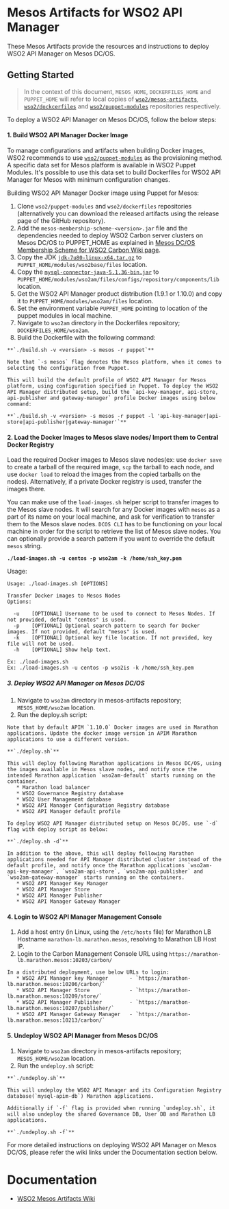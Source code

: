 # Mesos Artifacts for WSO2 API Manager

These Mesos Artifacts provide the resources and instructions to deploy WSO2 API Manager on Mesos DC/OS.

## Getting Started

>In the context of this document, `MESOS_HOME`, `DOCKERFILES_HOME` and `PUPPET_HOME` will refer to local copies of [`wso2/mesos-artifacts`](https://github.com/wso2/mesos-artifacts/), [`wso2/dockcerfiles`](https://github.com/wso2/dockerfiles/) and [`wso2/puppet-modules`](https://github.com/wso2/puppet-modules) repositories respectively.

To deploy a WSO2 API Manager on Mesos DC/OS, follow the below steps:

#### 1. Build WSO2 API Manager Docker Image

To manage configurations and artifacts when building Docker images, WSO2 recommends to use [`wso2/puppet-modules`](https://github.com/wso2/puppet-modules) as the provisioning method. A specific data set for Mesos platform is available in WSO2 Puppet Modules. It's possible to use this data set to build Dockerfiles for WSO2 API Manager for Mesos with minimum configuration changes.

Building WSO2 API Manager Docker image using Puppet for Mesos:

  1. Clone `wso2/puppet-modules` and `wso2/dockerfiles` repositories (alternatively you can download the released artifacts using the release page of the GitHub repository).
  2. Add the `mesos-membership-scheme-<version>.jar` file and the dependencies needed to deploy WSO2 Carbon server clusters on Mesos DC/OS to PUPPET_HOME as explained in [Mesos DC/OS Membership Scheme for WSO2 Carbon Wiki page](https://docs.wso2.com/display/MA100/Mesos+DC-OS+Membership+Scheme+for+WSO2+Carbon).
  3. Copy the JDK [`jdk-7u80-linux-x64.tar.gz`](http://www.oracle.com/technetwork/java/javase/downloads/jdk7-downloads-1880260.html) to `PUPPET_HOME/modules/wso2base/files` location.
  4. Copy the [`mysql-connector-java-5.1.36-bin.jar`](https://downloads.mysql.com/archives/get/file/mysql-connector-java-5.1.36.zip) to `PUPPET_HOME/modules/wso2am/files/configs/repository/components/lib` location.
  5. Get the WSO2 API Manager product distribution (1.9.1 or 1.10.0) and copy it to `PUPPET_HOME/modules/wso2am/files` location.
  6. Set the environment variable `PUPPET_HOME` pointing to location of the puppet modules in local machine.
  7. Navigate to `wso2am` directory in the Dockerfiles repository; `DOCKERFILES_HOME/wso2am`.
  8. Build the Dockerfile with the following command:

    **`./build.sh -v <version> -s mesos -r puppet`**

    Note that `-s mesos` flag denotes the Mesos platform, when it comes to selecting the configuration from Puppet.

    This will build the default profile of WSO2 API Manager for Mesos platform, using configuration specified in Puppet. To deploy the WSO2 API Manager distributed setup, build the `api-key-manager, api-store, api-publisher and gateway-manager` profile Docker images using below command:
  
    **`./build.sh -v <version> -s mesos -r puppet -l 'api-key-manager|api-store|api-publisher|gateway-manager'`**
  
  

#### 2. Load the Docker Images to Mesos slave nodes/ Import them to Central Docker Registry

Load the required Docker images to Mesos slave nodes(ex: use `docker save` to create a tarball of the required image, `scp` the tarball to each node, and use `docker load` to reload the images from the copied tarballs on the nodes). Alternatively, if a private Docker registry is used, transfer the images there.

You can make use of the `load-images.sh` helper script to transfer images to the Mesos slave nodes. It will search for any Docker images with `mesos` as a part of its name on your local machine, and ask for verification to transfer them to the Mesos slave nodes. `DCOS CLI` has to be functioning on your local machine in order for the script to retrieve the list of Mesos slave nodes. You can optionally provide a search pattern if you want to override the default `mesos` string.

**`./load-images.sh -u centos -p wso2am -k /home/ssh_key.pem`**

Usage:
```
Usage: ./load-images.sh [OPTIONS]

Transfer Docker images to Mesos Nodes
Options:

  -u	[OPTIONAL] Username to be used to connect to Mesos Nodes. If not provided, default "centos" is used.
  -p	[OPTIONAL] Optional search pattern to search for Docker images. If not provided, default "mesos" is used.
  -k	[OPTIONAL] Optional key file location. If not provided, key file will not be used.
  -h	[OPTIONAL] Show help text.

Ex: ./load-images.sh
Ex: ./load-images.sh -u centos -p wso2is -k /home/ssh_key.pem
```
    
##### 3. Deploy WSO2 API Manager on Mesos DC/OS
  1. Navigate to `wso2am` directory in mesos-artifacts repository; `MESOS_HOME/wso2am` location.
  2. Run the deploy.sh script:
  
    Note that by default APIM `1.10.0` Docker images are used in Marathon applications. Update the docker image version in APIM Marathon applications to use a different version.
    
    **`./deploy.sh`**
    
    This will deploy following Marathon applications in Mesos DC/OS, using the images available in Mesos slave nodes, and notify once the intended Marathon application `wso2am-default` starts running on the container.
       * Marathon load balancer
       * WSO2 Governance Registry database
       * WSO2 User Management database
       * WSO2 API Manager Configuration Registry database
       * WSO2 API Manager default profile
       
    To deploy WSO2 API Manager distributed setup on Mesos DC/OS, use `-d` flag with deploy script as below:
     
    **`./deploy.sh -d`**
    
    In addition to the above, this will deploy following Marathon applications needed for API Manager distributed cluster instead of the default profile, and notify once the Marathon applications `wso2am-api-key-manager`, `wso2am-api-store`, `wso2am-api-publisher` and `wso2am-gateway-manager` starts running on the containers.
       * WSO2 API Manager Key Manager
       * WSO2 API Manager Store
       * WSO2 API Manager Publisher
       * WSO2 API Manager Gateway Manager

#### 4. Login to WSO2 API Manager Management Console
  1. Add a host entry (in Linux, using the `/etc/hosts` file) for Marathon LB Hostname `marathon-lb.marathon.mesos`, resolving to Marathon LB Host IP.
  2. Login to the Carbon Management Console URL using `https://marathon-lb.marathon.mesos:10203/carbon/`
  
    In a distributed deployment, use below URLs to login:
       * WSO2 API Manager key Manager       - `https://marathon-lb.marathon.mesos:10206/carbon/`
       * WSO2 API Manager Store             - `https://marathon-lb.marathon.mesos:10209/store/`
       * WSO2 API Manager Publisher         - `https://marathon-lb.marathon.mesos:10207/publisher/`
       * WSO2 API Manager Gateway Manager   - `https://marathon-lb.marathon.mesos:10213/carbon/`
 
#### 5. Undeploy WSO2 API Manager from Mesos DC/OS
  1. Navigate to `wso2am` directory in mesos-artifacts repository; `MESOS_HOME/wso2am` location.
  2. Run the `undeploy.sh` script:

    **`./undeploy.sh`**

    This will undeploy the WSO2 API Manager and its Configuration Registry database(`mysql-apim-db`) Marathon applications.
   
    Additionally if `-f` flag is provided when running `undeploy.sh`, it will also undeploy the shared Governance DB, User DB and Marathon LB applications.
    
    **`./undeploy.sh -f`**

For more detailed instructions on deploying WSO2 API Manager on Mesos DC/OS, please refer the wiki links under the Documentation section below.

# Documentation
* [WSO2 Mesos Artifacts Wiki](https://docs.wso2.com/display/MA100/Home)
